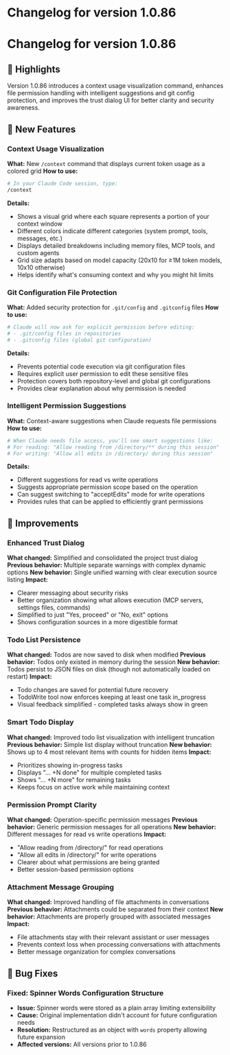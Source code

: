 # Changelog for version 1.0.86

# Changelog for version 1.0.86

## 🎯 Highlights
Version 1.0.86 introduces a context usage visualization command, enhances file permission handling with intelligent suggestions and git config protection, and improves the trust dialog UI for better clarity and security awareness.

## 🚀 New Features

### Context Usage Visualization
**What:** New `/context` command that displays current token usage as a colored grid
**How to use:**
```bash
# In your Claude Code session, type:
/context
```
**Details:**
- Shows a visual grid where each square represents a portion of your context window
- Different colors indicate different categories (system prompt, tools, messages, etc.)
- Displays detailed breakdowns including memory files, MCP tools, and custom agents
- Grid size adapts based on model capacity (20x10 for ≥1M token models, 10x10 otherwise)
- Helps identify what's consuming context and why you might hit limits

### Git Configuration File Protection
**What:** Added security protection for `.git/config` and `.gitconfig` files
**How to use:**
```bash
# Claude will now ask for explicit permission before editing:
# - .git/config files in repositories
# - .gitconfig files (global git configuration)
```
**Details:**
- Prevents potential code execution via git configuration files
- Requires explicit user permission to edit these sensitive files
- Protection covers both repository-level and global git configurations
- Provides clear explanation about why permission is needed

### Intelligent Permission Suggestions
**What:** Context-aware suggestions when Claude requests file permissions
**How to use:**
```bash
# When Claude needs file access, you'll see smart suggestions like:
# For reading: "Allow reading from /directory/** during this session"
# For writing: "Allow all edits in /directory/ during this session"
```
**Details:**
- Different suggestions for read vs write operations
- Suggests appropriate permission scope based on the operation
- Can suggest switching to "acceptEdits" mode for write operations
- Provides rules that can be applied to efficiently grant permissions

## 💪 Improvements

### Enhanced Trust Dialog
**What changed:** Simplified and consolidated the project trust dialog
**Previous behavior:** Multiple separate warnings with complex dynamic options
**New behavior:** Single unified warning with clear execution source listing
**Impact:** 
- Clearer messaging about security risks
- Better organization showing what allows execution (MCP servers, settings files, commands)
- Simplified to just "Yes, proceed" or "No, exit" options
- Shows configuration sources in a more digestible format

### Todo List Persistence
**What changed:** Todos are now saved to disk when modified
**Previous behavior:** Todos only existed in memory during the session
**New behavior:** Todos persist to JSON files on disk (though not automatically loaded on restart)
**Impact:**
- Todo changes are saved for potential future recovery
- TodoWrite tool now enforces keeping at least one task in_progress
- Visual feedback simplified - completed tasks always show in green

### Smart Todo Display
**What changed:** Improved todo list visualization with intelligent truncation
**Previous behavior:** Simple list display without truncation
**New behavior:** Shows up to 4 most relevant items with counts for hidden items
**Impact:**
- Prioritizes showing in-progress tasks
- Displays "... +N done" for multiple completed tasks
- Shows "... +N more" for remaining tasks
- Keeps focus on active work while maintaining context

### Permission Prompt Clarity
**What changed:** Operation-specific permission messages
**Previous behavior:** Generic permission messages for all operations
**New behavior:** Different messages for read vs write operations
**Impact:**
- "Allow reading from /directory/" for read operations
- "Allow all edits in /directory/" for write operations
- Clearer about what permissions are being granted
- Better session-based permission options

### Attachment Message Grouping
**What changed:** Improved handling of file attachments in conversations
**Previous behavior:** Attachments could be separated from their context
**New behavior:** Attachments are properly grouped with associated messages
**Impact:**
- File attachments stay with their relevant assistant or user messages
- Prevents context loss when processing conversations with attachments
- Better message organization for complex conversations

## 🐛 Bug Fixes

### Fixed: Spinner Words Configuration Structure
- **Issue:** Spinner words were stored as a plain array limiting extensibility
- **Cause:** Original implementation didn't account for future configuration needs
- **Resolution:** Restructured as an object with `words` property allowing future expansion
- **Affected versions:** All versions prior to 1.0.86

